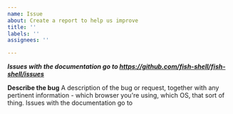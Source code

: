 ```yaml
---
name: Issue
about: Create a report to help us improve
title: ''
labels: ''
assignees: ''

---
```


***Issues with the documentation go to https://github.com/fish-shell/fish-shell/issues***

**Describe the bug**
A description of the bug or request, together with any pertinent information - which browser you're using, which OS, that sort of thing. Issues with the documentation go to
